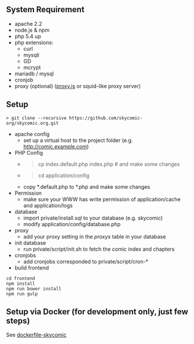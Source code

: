 ## System Requirement
+ apache 2.2
+ node.js & npm
+ php 5.4 up
+ php extensions:
	+ curl
	+ mysqli
	+ GD
	+ mcrypt
+ mariadb / mysql
+ cronjob
+ proxy (optional) ([proxy.js](https://github.com/ensky/Proxy.js/) or squid-like proxy server)

## Setup
```
> git clone --recursive https://github.com/skycomic-org/skycomic.org.git 
```
+ apache config
	+ set up a virtual host to the project folder (e.g. http://comic.example.com)
+ PHP Config
	+ > cp index.default.php index.php # and make some changes
	+ > cd application/config
	+ copy \*.default.php to \*.php and make some changes
+ Permission
	+ make sure your WWW has write permission of application/cache and application/logs
+ database
    + import private/install.sql to your database (e.g. skycomic)
    + modify application/config/database.php
+ proxy
	+ add your proxy setting in the *proxys* table in your database
+ init database
    + run private/script/init.sh to fetch the comic index and chapters
+ cronjobs
	+ add cronjobs corresponded to private/script/cron-\*
+ build frontend
```
cd frontend
npm install
npm run bower install
npm run gulp
```

## Setup via Docker (for development only, just few steps)
See [dockerfile-skycomic](https://github.com/skycomic-org/dockerfile-skycomic)
